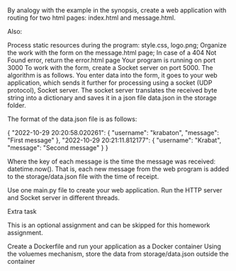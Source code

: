 By analogy with the example in the synopsis, create a web application with routing for two html pages: index.html and message.html.

Also:

Process static resources during the program: style.css, logo.png;
Organize the work with the form on the message.html page;
In case of a 404 Not Found error, return the error.html page
Your program is running on port 3000
To work with the form, create a Socket server on port 5000. The algorithm is as follows. You enter data into the form, it goes to your web application, which sends it further for processing using a socket (UDP protocol), Socket server. The socket server translates the received byte string into a dictionary and saves it in a json file data.json in the storage folder.

The format of the data.json file is as follows:

{
  "2022-10-29 20:20:58.020261": {
    "username": "krabaton",
    "message": "First message"
  },
  "2022-10-29 20:21:11.812177": {
    "username": "Krabat",
    "message": "Second message"
  }
}

Where the key of each message is the time the message was received: datetime.now(). That is, each new message from the web program is added to the storage/data.json file with the time of receipt.

Use one main.py file to create your web application. Run the HTTP server and Socket server in different threads.


Extra task

This is an optional assignment and can be skipped for this homework assignment.

Create a Dockerfile and run your application as a Docker container
Using the voluemes mechanism, store the data from storage/data.json outside the container
